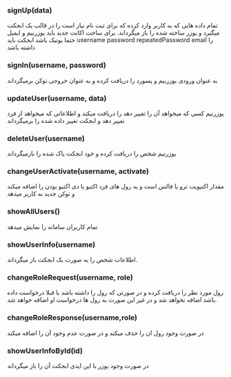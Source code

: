 ### signUp(data)
تمام داده هایی که به کاربر وارد کرده که برای ثبت نام نیاز است را در قالب یک ابجکت میگیرد و یوزر ساخته شده را باز میگرداند.
برای ساخت اکانت جدید باید یوزرنیم و ایمیل حتما یونیک باشد 
ابجکت باید username password repeatedPassword email  را داشته باشد
### signIn(username, password)
به عنوان ورودی یوزرنیم و پسورد را دریافت کرده و به عنوان خروجی توکن  برمیگرداند

### updateUser(username, data)
یوزرنیم کسی که میخواهد آن را تغییر دهد را دریافت میکند و اطلاعاتی که میخواهد از فرد تغییر دهد و ابجکت تغییر داده شده را برمیگرداند

### deleteUser(username)
یوزرنیم شخص را دریافت کرده و خود ابجکت پاک شده را بازمیگرداند

### changeUserActivate(username, activate)
مقدار اکتیویت ترو یا فالس است  و به رول های فرد اکتیو یا دی اکتیو بودن را اضافه میکند و توکن جدید به کاربر میدهد

### showAllUsers()
تمام کاربران سامانه را نمایش میدهد

### showUserInfo(username)
اطلاعات شخص را به صورت یک ابجکت باز میگرداند.

### changeRoleRequest(username, role)
رول مورد نظر را دریافت کرده و در صورتی که رول را داشته باشد یا قبلا درخواست داده باشد اضافه نخواهد شد و در غیر این صورت به رول ها درخواست او اضافه خواهد شد.

### changeRoleResponse(username,role)
در صورت وجود رول ان را حذف میکند و در صورت عدم وجود آن را اضافه میکند

### showUserInfoById(id)
در صورت وجود یوزر با این ایدی ابجکت آن را باز میگرداند